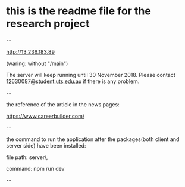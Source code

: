 # this is the readme file for the research project
--

http://13.236.183.89     

(waring: without "/main")


The server will keep running until 30 November 2018. Please contact 12630087@student.uts.edu.au if there is any problem.

--

the reference of the article in the news pages:

https://www.careerbuilder.com/

--

the command to run the application after the packages(both client and server side) have been installed: 

file path: server/,

command: npm run dev

--